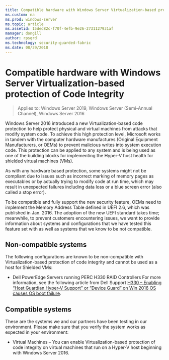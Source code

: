```yaml
---
title: Compatible hardware with Windows Server Virtualization-based protection of Code Integrity
ms.custom: na
ms.prod: windows-server
ms.topic: article
ms.assetid: 15ded82c-f70f-4efb-9e26-2731127931af
manager: dongill
author: rpsqrd
ms.technology: security-guarded-fabric
ms.date: 08/29/2018
---
```


# Compatible hardware with Windows Server Virtualization-based protection of Code Integrity

>Applies to: Windows Server 2019, Windows Server (Semi-Annual Channel), Windows Server 2016

Windows Server 2016 introduced a new Virtualization-based code protection to help protect physical and virtual machines from attacks that modify system code. 
To achieve this high protection level, Microsoft works in tandem with the computer hardware manufactures (Original Equipment Manufacturers, or OEMs) to prevent malicious writes into system execution code. 
This protection can be applied to any system and is being used as one of the building blocks for implementing the Hyper-V host health for shielded virtual machines (VMs). 

As with any hardware based protection, some systems might not be compliant due to issues such as incorrect marking of memory pages as executables or by actually trying to modify code at run time, which may result in unexpected failures including data loss or a blue screen error (also called a stop error). 

To be compatible and fully support the new security feature, OEMs need to implement the Memory Address Table defined in UEFI 2.6, which was published in Jan. 2016. 
The adoption of the new UEFI standard takes time; meanwhile, to prevent customers encountering issues, we want to provide information about systems and configurations that we have tested this feature set with as well as systems that we know to be not compatible. 

## Non-compatible systems

The following configurations are known to be non-compatible with Virtualization-based protection of code integrity and cannot be used as a host for Shielded VMs:

- Dell PowerEdge Servers running PERC H330 RAID Controllers
    For more information, see the following article from Dell Support [H330 – Enabling “Host Guardian Hyper-V Support” or “Device Guard” on Win 2016 OS causes OS boot failure](http://www.dell.com/Support/Article/us/en/19/QNA44045).  


## Compatible systems

These are the systems we and our partners have been testing in our environment. 
Please make sure that you verify the system works as expected in your environment: 

- Virtual Machines – You can enable Virtualization-based protection of code integrity on virtual machines that run on a Hyper-V host beginning with Windows Server 2016.




